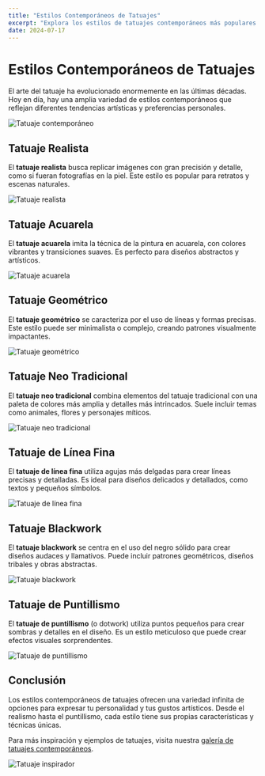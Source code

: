 ```yaml
---
title: "Estilos Contemporáneos de Tatuajes"
excerpt: "Explora los estilos de tatuajes contemporáneos más populares y sus características distintivas."
date: 2024-07-17
---
```


# Estilos Contemporáneos de Tatuajes

El arte del tatuaje ha evolucionado enormemente en las últimas décadas. Hoy en día, hay una amplia variedad de estilos contemporáneos que reflejan diferentes tendencias artísticas y preferencias personales.

![Tatuaje contemporáneo](https://example.com/tatuaje-contemporaneo.jpg)

## Tatuaje Realista

El **tatuaje realista** busca replicar imágenes con gran precisión y detalle, como si fueran fotografías en la piel. Este estilo es popular para retratos y escenas naturales.

![Tatuaje realista](https://example.com/tatuaje-realista.jpg)

## Tatuaje Acuarela

El **tatuaje acuarela** imita la técnica de la pintura en acuarela, con colores vibrantes y transiciones suaves. Es perfecto para diseños abstractos y artísticos.

![Tatuaje acuarela](https://example.com/tatuaje-acuarela.jpg)

## Tatuaje Geométrico

El **tatuaje geométrico** se caracteriza por el uso de líneas y formas precisas. Este estilo puede ser minimalista o complejo, creando patrones visualmente impactantes.

![Tatuaje geométrico](https://example.com/tatuaje-geometrico.jpg)

## Tatuaje Neo Tradicional

El **tatuaje neo tradicional** combina elementos del tatuaje tradicional con una paleta de colores más amplia y detalles más intrincados. Suele incluir temas como animales, flores y personajes míticos.

![Tatuaje neo tradicional](https://example.com/tatuaje-neo-tradicional.jpg)

## Tatuaje de Línea Fina

El **tatuaje de línea fina** utiliza agujas más delgadas para crear líneas precisas y detalladas. Es ideal para diseños delicados y detallados, como textos y pequeños símbolos.

![Tatuaje de línea fina](https://example.com/tatuaje-linea-fina.jpg)

## Tatuaje Blackwork

El **tatuaje blackwork** se centra en el uso del negro sólido para crear diseños audaces y llamativos. Puede incluir patrones geométricos, diseños tribales y obras abstractas.

![Tatuaje blackwork](https://example.com/tatuaje-blackwork.jpg)

## Tatuaje de Puntillismo

El **tatuaje de puntillismo** (o dotwork) utiliza puntos pequeños para crear sombras y detalles en el diseño. Es un estilo meticuloso que puede crear efectos visuales sorprendentes.

![Tatuaje de puntillismo](https://example.com/tatuaje-puntillismo.jpg)

## Conclusión

Los estilos contemporáneos de tatuajes ofrecen una variedad infinita de opciones para expresar tu personalidad y tus gustos artísticos. Desde el realismo hasta el puntillismo, cada estilo tiene sus propias características y técnicas únicas.

Para más inspiración y ejemplos de tatuajes, visita nuestra [galería de tatuajes contemporáneos](https://example.com/galeria-tatuajes).

![Tatuaje inspirador](https://example.com/tatuaje-inspirador.jpg)
